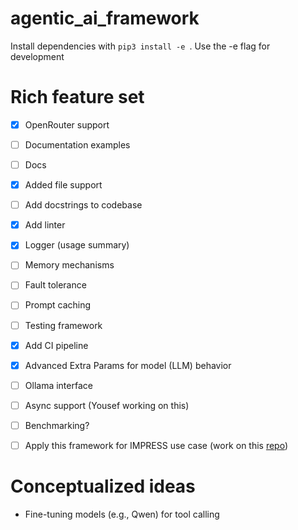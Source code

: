 # agentic_ai_framework

Install dependencies with  `pip3 install -e `. Use the -e flag for development

# Rich feature set

- [x] OpenRouter support
- [ ] Documentation examples
- [ ] Docs 
- [x] Added file support
- [ ] Add docstrings to codebase
- [x] Add linter 
- [x] Logger (usage summary)
- [ ] Memory mechanisms
- [ ] Fault tolerance
- [ ] Prompt caching
- [ ] Testing framework
- [x] Add CI pipeline
- [x] Advanced Extra Params for model (LLM) behavior
- [ ] Ollama interface
- [ ] Async support (Yousef working on this)
- [ ] Benchmarking?
- [ ] Apply this framework for IMPRESS use case (work on this [repo](https://github.com/stride-research/impress-agentic))


# Conceptualized ideas
- Fine-tuning models (e.g., Qwen) for tool calling

